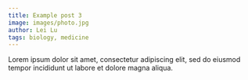 ```yaml
---
title: Example post 3
image: images/photo.jpg
author: Lei Lu
tags: biology, medicine
---
```


Lorem ipsum dolor sit amet, consectetur adipiscing elit, sed do eiusmod tempor incididunt ut labore et dolore magna aliqua.
